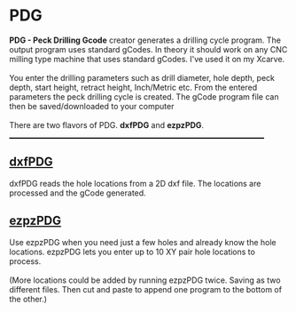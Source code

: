 # PDG
<p>
	<b>PDG - Peck Drilling Gcode</b> creator generates a drilling cycle program. 
	The output program uses standard gCodes. In theory it should 
	work on any CNC milling type machine that uses standard gCodes. 
	I've used it on my Xcarve. <br />
	<br />
	You enter the drilling parameters such as drill diameter, 
	hole depth, peck depth, start height, retract height, Inch/Metric etc. 
	From the entered parameters the peck drilling cycle is created. 
	The gCode program file can then be saved/downloaded to your computer<br> 
	<br>
	There are two flavors of PDG. <b>dxfPDG</b> and <b>ezpzPDG</b>.
	<hr style="text-align:left; margin-left:0; width:460px; height:2px; 
	      background-color:black; border: 0 none;" />
	<h2><a href="https://popsshebang.github.io/PDG/dxfPDG">dxfPDG</a></h2>
	dxfPDG reads the hole locations from a 2D dxf file. The locations are 
	processed and the gCode generated. 
	<h2><a href="https://popsshebang.github.io/PDG/ezpzPDG.html">ezpzPDG</a></h2>
	Use ezpzPDG when you need just a few holes and already know the hole locations. 
	ezpzPDG lets you enter up to 10 XY pair hole locations to process.<br>
	<br>
	(More locations could be added by running ezpzPDG twice. Saving as two different 
	files. Then cut and paste to append one program to the bottom of the other.)<br>
  </p>
